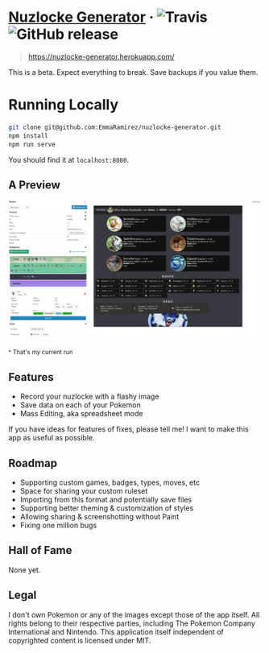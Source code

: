 # [Nuzlocke Generator](https://nuzlocke-generator.herokuapp.com/) · ![Travis](https://img.shields.io/travis/EmmaRamirez/nuzlocke-generator.svg?style=flat-square) ![GitHub release](https://img.shields.io/github/release/EmmaRamirez/nuzlocke-generator.svg?style=flat-square)

> https://nuzlocke-generator.herokuapp.com/

This is a beta. Expect everything to break. Save backups if you value them.

# Running Locally

```bash
git clone git@github.com:EmmaRamirez/nuzlocke-generator.git
npm install
npm run serve
```

You should find it at `localhost:8080`.

## A Preview

![alt](./src/assets/media.png)

<small>^ That's my current run</small>

## Features
- Record your nuzlocke with a flashy image
- Save data on each of your Pokemon
- Mass Editing, aka spreadsheet mode

If you have ideas for features of fixes, please tell me! I want to make this app as useful as possible.


## Roadmap
- Supporting custom games, badges, types, moves, etc
- Space for sharing your custom ruleset
- Importing from this format and potentially save files
- Supporting better theming & customization of styles
- Allowing sharing & screenshotting without Paint
- Fixing one million bugs

## Hall of Fame

None yet.

## Legal

I don't own Pokemon or any of the images except those of the app itself. All rights belong to their respective parties, including The Pokemon Company International and Nintendo. This application itself independent of copyrighted content is licensed under MIT.